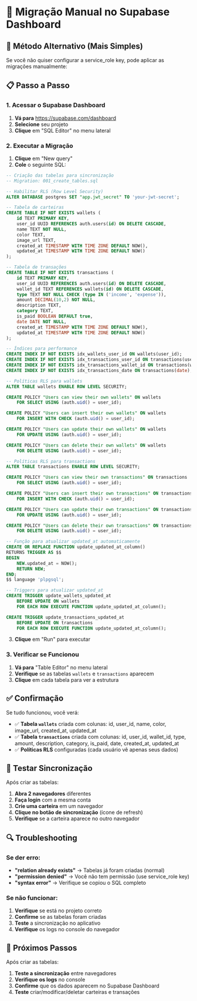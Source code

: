 # 📝 Migração Manual no Supabase Dashboard

## 🎯 Método Alternativo (Mais Simples)

Se você não quiser configurar a service_role key, pode aplicar as migrações manualmente:

## 📋 Passo a Passo

### 1. Acessar o Supabase Dashboard
1. **Vá para** https://supabase.com/dashboard
2. **Selecione** seu projeto
3. **Clique** em "SQL Editor" no menu lateral

### 2. Executar a Migração
1. **Clique** em "New query"
2. **Cole** o seguinte SQL:

```sql
-- Criação das tabelas para sincronização
-- Migration: 001_create_tables.sql

-- Habilitar RLS (Row Level Security)
ALTER DATABASE postgres SET "app.jwt_secret" TO 'your-jwt-secret';

-- Tabela de carteiras
CREATE TABLE IF NOT EXISTS wallets (
    id TEXT PRIMARY KEY,
    user_id UUID REFERENCES auth.users(id) ON DELETE CASCADE,
    name TEXT NOT NULL,
    color TEXT,
    image_url TEXT,
    created_at TIMESTAMP WITH TIME ZONE DEFAULT NOW(),
    updated_at TIMESTAMP WITH TIME ZONE DEFAULT NOW()
);

-- Tabela de transações
CREATE TABLE IF NOT EXISTS transactions (
    id TEXT PRIMARY KEY,
    user_id UUID REFERENCES auth.users(id) ON DELETE CASCADE,
    wallet_id TEXT REFERENCES wallets(id) ON DELETE CASCADE,
    type TEXT NOT NULL CHECK (type IN ('income', 'expense')),
    amount DECIMAL(10,2) NOT NULL,
    description TEXT,
    category TEXT,
    is_paid BOOLEAN DEFAULT true,
    date DATE NOT NULL,
    created_at TIMESTAMP WITH TIME ZONE DEFAULT NOW(),
    updated_at TIMESTAMP WITH TIME ZONE DEFAULT NOW()
);

-- Índices para performance
CREATE INDEX IF NOT EXISTS idx_wallets_user_id ON wallets(user_id);
CREATE INDEX IF NOT EXISTS idx_transactions_user_id ON transactions(user_id);
CREATE INDEX IF NOT EXISTS idx_transactions_wallet_id ON transactions(wallet_id);
CREATE INDEX IF NOT EXISTS idx_transactions_date ON transactions(date);

-- Políticas RLS para wallets
ALTER TABLE wallets ENABLE ROW LEVEL SECURITY;

CREATE POLICY "Users can view their own wallets" ON wallets
    FOR SELECT USING (auth.uid() = user_id);

CREATE POLICY "Users can insert their own wallets" ON wallets
    FOR INSERT WITH CHECK (auth.uid() = user_id);

CREATE POLICY "Users can update their own wallets" ON wallets
    FOR UPDATE USING (auth.uid() = user_id);

CREATE POLICY "Users can delete their own wallets" ON wallets
    FOR DELETE USING (auth.uid() = user_id);

-- Políticas RLS para transactions
ALTER TABLE transactions ENABLE ROW LEVEL SECURITY;

CREATE POLICY "Users can view their own transactions" ON transactions
    FOR SELECT USING (auth.uid() = user_id);

CREATE POLICY "Users can insert their own transactions" ON transactions
    FOR INSERT WITH CHECK (auth.uid() = user_id);

CREATE POLICY "Users can update their own transactions" ON transactions
    FOR UPDATE USING (auth.uid() = user_id);

CREATE POLICY "Users can delete their own transactions" ON transactions
    FOR DELETE USING (auth.uid() = user_id);

-- Função para atualizar updated_at automaticamente
CREATE OR REPLACE FUNCTION update_updated_at_column()
RETURNS TRIGGER AS $$
BEGIN
    NEW.updated_at = NOW();
    RETURN NEW;
END;
$$ language 'plpgsql';

-- Triggers para atualizar updated_at
CREATE TRIGGER update_wallets_updated_at 
    BEFORE UPDATE ON wallets 
    FOR EACH ROW EXECUTE FUNCTION update_updated_at_column();

CREATE TRIGGER update_transactions_updated_at 
    BEFORE UPDATE ON transactions 
    FOR EACH ROW EXECUTE FUNCTION update_updated_at_column();
```

3. **Clique** em "Run" para executar

### 3. Verificar se Funcionou
1. **Vá para** "Table Editor" no menu lateral
2. **Verifique** se as tabelas `wallets` e `transactions` aparecem
3. **Clique** em cada tabela para ver a estrutura

## ✅ Confirmação

Se tudo funcionou, você verá:
- ✅ **Tabela `wallets`** criada com colunas: id, user_id, name, color, image_url, created_at, updated_at
- ✅ **Tabela `transactions`** criada com colunas: id, user_id, wallet_id, type, amount, description, category, is_paid, date, created_at, updated_at
- ✅ **Políticas RLS** configuradas (cada usuário vê apenas seus dados)

## 🚀 Testar Sincronização

Após criar as tabelas:
1. **Abra 2 navegadores** diferentes
2. **Faça login** com a mesma conta
3. **Crie uma carteira** em um navegador
4. **Clique no botão de sincronização** (ícone de refresh)
5. **Verifique** se a carteira aparece no outro navegador

## 🔍 Troubleshooting

### Se der erro:
- **"relation already exists"** → Tabelas já foram criadas (normal)
- **"permission denied"** → Você não tem permissão (use service_role key)
- **"syntax error"** → Verifique se copiou o SQL completo

### Se não funcionar:
1. **Verifique** se está no projeto correto
2. **Confirme** se as tabelas foram criadas
3. **Teste** a sincronização no aplicativo
4. **Verifique** os logs no console do navegador

## 🎉 Próximos Passos

Após criar as tabelas:
1. **Teste a sincronização** entre navegadores
2. **Verifique os logs** no console
3. **Confirme** que os dados aparecem no Supabase Dashboard
4. **Teste** criar/modificar/deletar carteiras e transações 